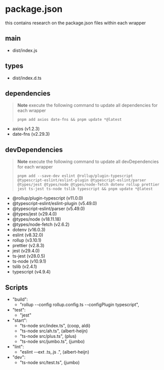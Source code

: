 # package.json
this contains research on the package.json files within each wrapper

## main
- dist/index.js

## types
- dist/index.d.ts

## dependencies
> **Note**
> execute the following command to update all dependencies for each wrapper
>
> ```
> pnpm add axios date-fns && pnpm update *@latest
> ```

- axios (v1.2.3)
- date-fns (v2.29.3)

## devDependencies
> **Note**
> execute the following command to update all devDependencies for each wrapper
>
> ```
> pnpm add --save-dev eslint @rollup/plugin-typescript @typescript-eslint/eslint-plugin @typescript-eslint/parser @types/jest @types/node @types/node-fetch dotenv rollup prettier jest ts-jest ts-node tslib typescript && pnpm update *@latest
> ```

- @rollup/plugin-typescript (v11.0.0)
- @typescript-eslint/eslint-plugin (v5.49.0)
- @typescript-eslint/parser (v5.49.0)
- @types/jest (v29.4.0)
- @types/node (v18.11.18)
- @types/node-fetch (v2.6.2)
- dotenv (v16.0.3)
- eslint (v8.32.0)
- rollup (v3.10.1)
- prettier (v2.8.3)
- jest (v29.4.0)
- ts-jest (v28.0.5)
- ts-node (v10.9.1)
- tslib (v2.4.1)
- typescript (v4.9.4)

## Scripts
- "build":
    - "rollup --config rollup.config.ts --configPlugin typescript",
- "test":
    - "jest"
- "start":
    - "ts-node src/index.ts",   (coop, aldi)
    - "ts-node src/ah.ts",      (albert-heijn)
    - "ts-node src/plus.ts",    (plus)
    - "ts-node src/jumbo.ts",   (jumbo)
- "lint":
    - "eslint --ext .ts,.js .", (albert-heijn)
- "dev":
    - "ts-node src/test.ts",    (jumbo)